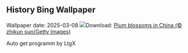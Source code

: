 ## History Bing Wallpaper
Wallpaper date: 2025-03-08
![](https://www.bing.com/th?id=OHR.PlumBlossom_EN-US7055526666_UHD.jpg&w=1000)Download: [Plum blossoms in China (© zhikun sun/Getty Images)](https://www.bing.com/th?id=OHR.PlumBlossom_EN-US7055526666_UHD.jpg)

Auto get programm by LtgX
